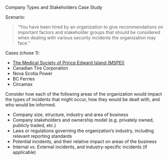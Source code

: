 Company Types and Stakeholders Case Study

Scenario:
> “You have been hired by an organization to give recommendations on important factors and stakeholder groups that should be considered when dealing with various security incidents the organization may face.”

Cases (chose 1):
- [The Medical Society of Prince Edward Island (MSPEI)](https://www.mspei.org/about/)
- Canadian Tire Corporation
- Nova Scotia Power
- BC Ferries
- Circamax

Consider how each of the following areas of the organization would impact the types of incidents that might occur, how they would be dealt with, and who would be informed.

- Company size, structure, industry and area of business
- Company stakeholders and ownership model (e.g. privately owned, publicly traded, etc.)
- Laws or regulations governing the organization’s industry, including relevant reporting standards
- Potential incidents, and their relative impact on areas of the business
- Internal vs. External incidents, and industry-specific incidents (if applicable)

